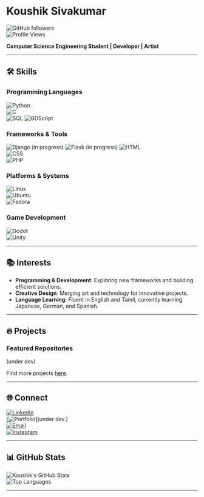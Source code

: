 # Koushik Sivakumar  

![GitHub followers](https://img.shields.io/github/followers/KoushikSivakumar?label=Followers&style=social)  
![Profile Views](https://komarev.com/ghpvc/?username=KoushikSivakumar&color=blue)  

**Computer Science Engineering Student | Developer | Artist**

---

## 🛠 Skills  

### Programming Languages  
![Python](https://img.shields.io/badge/Python-3776AB?style=for-the-badge&logo=python&logoColor=white)  
![C](https://img.shields.io/badge/C-A8B9CC?style=for-the-badge&logo=c&logoColor=white)  
![SQL](https://img.shields.io/badge/SQL-4479A1?style=for-the-badge&logo=postgresql&logoColor=white)
![GDScript](https://img.shields.io/badge/GDScript-355D8A?style=for-the-badge&logo=godot-engine&logoColor=white)



### Frameworks & Tools  
![Django](https://img.shields.io/badge/Django-092E20?style=for-the-badge&logo=django&logoColor=white)  (in progress)
![Flask](https://img.shields.io/badge/Flask-000000?style=for-the-badge&logo=flask&logoColor=white)  (in progress)
![HTML](https://img.shields.io/badge/HTML5-E34F26?style=for-the-badge&logo=html5&logoColor=white)  
![CSS](https://img.shields.io/badge/CSS3-1572B6?style=for-the-badge&logo=css3&logoColor=white)  
![PHP](https://img.shields.io/badge/PHP-777BB4?style=for-the-badge&logo=php&logoColor=white)  

### Platforms & Systems  
![Linux](https://img.shields.io/badge/Linux-FCC624?style=for-the-badge&logo=linux&logoColor=black)  
![Ubuntu](https://img.shields.io/badge/Ubuntu-E95420?style=for-the-badge&logo=ubuntu&logoColor=white)  
![Fedora](https://img.shields.io/badge/Fedora-51A2DA?style=for-the-badge&logo=fedora&logoColor=white)  

### Game Development  
![Godot](https://img.shields.io/badge/Godot-478CBF?style=for-the-badge&logo=godot-engine&logoColor=white)  
![Unity](https://img.shields.io/badge/Unity-000000?style=for-the-badge&logo=unity&logoColor=white)  

---

## 📚 Interests  

- **Programming & Development**: Exploring new frameworks and building efficient solutions.  
- **Creative Design**: Merging art and technology for innovative projects.   
- **Language Learning**: Fluent in English and Tamil, currently learning Japanese, German, and Spanish.  

---

## 🔥 Projects  

### Featured Repositories  
(under dev)

Find more projects [here](https://github.com/KoushikSivakumar?tab=repositories).  

---

## 🌐 Connect  

[![LinkedIn](https://img.shields.io/badge/LinkedIn-%230077B5.svg?style=for-the-badge&logo=linkedin&logoColor=white)](https://www.linkedin.com/in/koushik-sivakumar-218948325/)  
[![Portfolio](https://img.shields.io/badge/Portfolio-%23000000.svg?style=for-the-badge&logo=portfolio&logoColor=white)](under dev.)  
[![Email](https://img.shields.io/badge/Email-D14836?style=for-the-badge&logo=gmail&logoColor=white)](itiskoushiksivakumar@gmail.com)  
[![Instagram](https://img.shields.io/badge/Instagram-%23E4405F.svg?style=for-the-badge&logo=Instagram&logoColor=white)](https://www.instagram.com/_.koushhh._/) 

---

## 📊 GitHub Stats  

![Koushik's GitHub Stats](https://github-readme-stats.vercel.app/api?username=KoushikSivakumar&show_icons=true&theme=tokyonight)  
![Top Languages](https://github-readme-stats.vercel.app/api/top-langs/?username=KoushikSivakumar&layout=compact&theme=tokyonight)  

---

